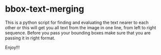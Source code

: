 # bbox-text-merging
This is a python script for finding and evaluating the text nearer to each other or this will get you all text from the image in one line, from left to right sequence.
Before you pass your bounding boxes make sure that you are passing it in right format.

Enjoy!!!
